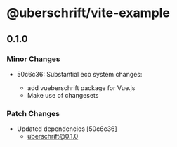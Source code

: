# @uberschrift/vite-example

## 0.1.0

### Minor Changes

- 50c6c36: Substantial eco system changes:

  - add vueberschrift package for Vue.js
  - Make use of changesets

### Patch Changes

- Updated dependencies [50c6c36]
  - uberschrift@0.1.0

